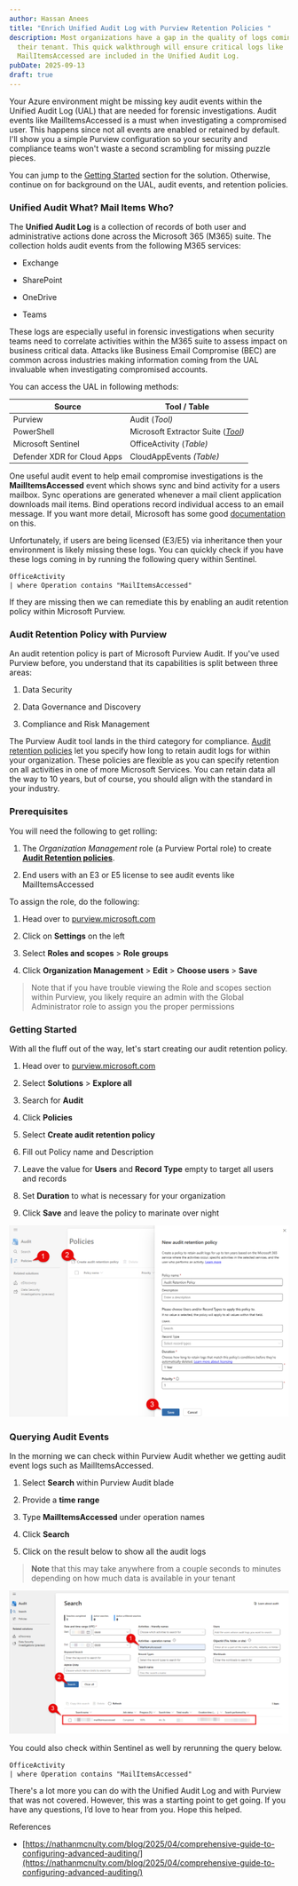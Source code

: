 ```yaml
---
author: Hassan Anees
title: "Enrich Unified Audit Log with Purview Retention Policies "
description: Most organizations have a gap in the quality of logs coming into
  their tenant. This quick walkthrough will ensure critical logs like
  MailItemsAccessed are included in the Unified Audit Log.
pubDate: 2025-09-13
draft: true
---
```

Your Azure environment might be missing key audit events within the Unified Audit Log (UAL) that are needed for forensic investigations. Audit events like MailItemsAccessed is a must when investigating a compromised user. This happens since not all events are enabled or retained by default. I'll show you a simple Purview configuration so your security and compliance teams won't waste a second scrambling for missing puzzle pieces.

You can jump to the [Getting Started](#getting-started) section for the solution. Otherwise, continue on for background on the UAL, audit events, and retention policies.

### Unified Audit What? Mail Items Who?

The **Unified Audit Log** is a collection of records of both user and administrative actions done across the Microsoft 365 (M365) suite. The collection holds audit events from the following M365 services:

*   Exchange
    
*   SharePoint
    
*   OneDrive
    
*   Teams
    

These logs are especially useful in forensic investigations when security teams need to correlate activities within the M365 suite to assess impact on business critical data. Attacks like Business Email Compromise (BEC) are common across industries making information coming from the UAL invaluable when investigating compromised accounts.

You can access the UAL in following methods:

| Source | Tool / Table |
| --- | --- |
| Purview | Audit (_Tool)_ |
| PowerShell | Microsoft Extractor Suite ([_Tool_](https://github.com/invictus-ir/Microsoft-Extractor-Suite)_)_ |
| Microsoft Sentinel | OfficeActivity (_Table)_ |
| Defender XDR for Cloud Apps | CloudAppEvents _(Table)_ |

One useful audit event to help email compromise investigations is the **MailItemsAccessed** event which shows sync and bind activity for a users mailbox. Sync operations are generated whenever a mail client application downloads mail items. Bind operations record individual access to an email message. If you want more detail, Microsoft has some good [documentation](https://learn.microsoft.com/en-us/purview/audit-log-investigate-accounts) on this.

Unfortunately, if users are being licensed (E3/E5) via inheritance then your environment is likely missing these logs. You can quickly check if you have these logs coming in by running the following query within Sentinel.

```kql
OfficeActivity
| where Operation contains "MailItemsAccessed"
```

If they are missing then we can remediate this by enabling an audit retention policy within Microsoft Purview.

### Audit Retention Policy with Purview

An audit retention policy is part of Microsoft Purview Audit. If you've used Purview before, you understand that its capabilities is split between three areas:

1.  Data Security
    
2.  Data Governance and Discovery
    
3.  Compliance and Risk Management
    

The Purview Audit tool lands in the third category for compliance. [Audit retention policies](https://learn.microsoft.com/en-us/purview/audit-log-retention-policies) let you specify how long to retain audit logs for within your organization. These policies are flexible as you can specify retention on all activities in one of more Microsoft Services. You can retain data all the way to 10 years, but of course, you should align with the standard in your industry.

### Prerequisites

You will need the following to get rolling:

1.  The _Organization Management_ role (a Purview Portal role) to create [**Audit Retention policies**](https://learn.microsoft.com/en-us/purview/audit-log-retention-policies).
    
2.  End users with an E3 or E5 license to see audit events like MailItemsAccessed
    

To assign the role, do the following:

1.  Head over to [purview.microsoft.com](http://purview.microsoft.com)
    
2.  Click on **Settings** on the left
    
3.  Select **Roles and scopes** > **Role groups**
    
4.  Click **Organization Management** > **Edit** > **Choose users** > **Save**
    

> Note that if you have trouble viewing the Role and scopes section within Purview, you likely require an admin with the Global Administrator role to assign you the proper permissions

### Getting Started

With all the fluff out of the way, let's start creating our audit retention policy.

1.  Head over to [purview.microsoft.com](http://purview.microsoft.com)
    
2.  Select **Solutions** \> **Explore all**
    
3.  Search for **Audit**
    
4.  Click **Policies**
    
5.  Select **Create audit retention policy**
    
6.  Fill out Policy name and Description
    
7.  Leave the value for **Users** and **Record Type** empty to target all users and records
    
8.  Set **Duration** to what is necessary for your organization
    
9.  Click **Save** and leave the policy to marinate over night
    

![](../../assets/technology/purview-retention-ual/create-audit-retention.png)

### Querying Audit Events

In the morning we can check within Purview Audit whether we getting audit event logs such as MailItemsAccessed.

1.  Select **Search** within Purview Audit blade
    
2.  Provide a **time range**
    
3.  Type **MailItemsAccessed** under operation names
    
4.  Click **Search**
    
5.  Click on the result below to show all the audit logs
    

> **Note** that this may take anywhere from a couple seconds to minutes depending on how much data is available in your tenant

![](../../assets/technology/purview-retention-ual/mailitemsaccessed-purview-audit-tool.png)

You could also check within Sentinel as well by rerunning the query below.

```kql
OfficeActivity
| where Operation contains "MailItemsAccessed"
```

There's a lot more you can do with the Unified Audit Log and with Purview that was not covered. However, this was a starting point to get going. If you have any questions, I’d love to hear from you. Hope this helped.

References

*   [https://nathanmcnulty.com/blog/2025/04/comprehensive-guide-to-configuring-advanced-auditing/](https://nathanmcnulty.com/blog/2025/04/comprehensive-guide-to-configuring-advanced-auditing/)